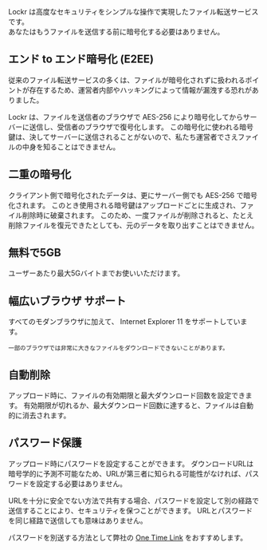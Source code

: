 Lockr は高度なセキュリティをシンプルな操作で実現したファイル転送サービスです。
<br>
あなたはもうファイルを送信する前に暗号化する必要はありません。

## エンド to エンド暗号化 (E2EE)

従来のファイル転送サービスの多くは、ファイルが暗号化されずに扱われるポイントが存在するため、運営者内部やハッキングによって情報が漏洩する恐れがありました。

Lockr は、ファイルを送信者のブラウザで AES-256 により暗号化してからサーバーに送信し、受信者のブラウザで復号化します。
この暗号化に使われる暗号鍵は、決してサーバーに送信されることがないので、私たち運営者でさえファイルの中身を知ることはできません。

## 二重の暗号化

クライアント側で暗号化されたデータは、更にサーバー側でも AES-256 で暗号化されます。
このとき使用される暗号鍵はアップロードごとに生成され、ファイル削除時に破棄されます。
このため、一度ファイルが削除されると、たとえ削除ファイルを復元できたとしても、元のデータを取り出すことはできません。

## 無料で5GB

ユーザーあたり最大5Gバイトまでお使いいただけます。

## 幅広いブラウザ サポート

すべてのモダンブラウザに加えて、 Internet Explorer 11 をサポートしています。

<small>一部のブラウザでは非常に大きなファイルをダウンロードできないことがあります。</small>

## 自動削除

アップロード時に、ファイルの有効期限と最大ダウンロード回数を設定できます。
有効期限が切れるか、最大ダウンロード回数に達すると、ファイルは自動的に消去されます。

## パスワード保護

アップロード時にパスワードを設定することができます。
ダウンロードURLは暗号学的に予測不可能なため、URLが第三者に知られる可能性がなければ、パスワードを設定する必要はありません。

URLを十分に安全でない方法で共有する場合、パスワードを設定して別の経路で送信することにより、セキュリティを保つことができます。
URLとパスワードを同じ経路で送信しても意味はありません。

パスワードを別送する方法として弊社の <a href="https://one-time.link/" target="_blank" rel="noopener">One Time Link</a> をおすすめします。
